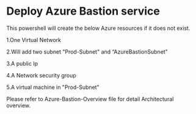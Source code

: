 # Deploy Azure Bastion service

This powershell will create the below Azure resources if it does not exist.

1.One Virtual Network

2.Will add two subnet "Prod-Subnet" and “AzureBastionSubnet"

3.A public Ip

4.A Network security group

5.A virtual machine in "Prod-Subnet"

Please refer to Azure-Bastion-Overview file for detail Architectural overview.
